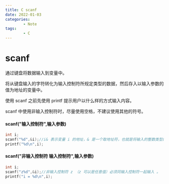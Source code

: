```yaml
---
title: C scanf
date: 2022-01-03
categories:
        - Note
tags:
        - C
---
```


# scanf

通过键盘将数据输入到变量中。

将从键盘输入的字符转化为输入控制符所规定类型的数据，然后存入以输入参数的值为地址的变量中。

使用 scanf 之前先使用 printf 提示用户以什么样的方式输入内容。

scanf 中使用非输入控制符时，尽量使用空格，不建议使用其他的符号。

#### scanf("输入控制符",输入参数)

```c
int i;
scanf("%d",&i);//i& 表示变量 i 的地址，& 是一个取地址符，也就是将输入的整数类型的值放入到变量 i 中。
printf("%d\n",i);
```

#### scanf("非输入控制符 输入控制符",输入参数)

```c
int i;
scanf("z%d",&i);//非输入控制符 z （z 可以是任意值）必须同输入控制符一起输入 。
printf("i = %d\n",i);
```
